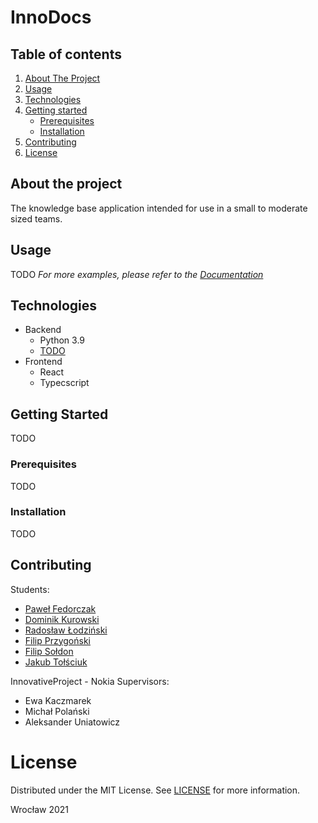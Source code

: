 # InnoDocs

<!-- TABLE OF CONTENTS -->
## Table of contents
  <ol>
    <li><a href="#about-the-project">About The Project</a></li>
    <li><a href="#usage">Usage</a></li>
    <li><a href="#technologies">Technologies</a></li>
    <li>
      <a href="#getting-started">Getting started</a>
      <ul>
        <li><a href="#prerequisites">Prerequisites</a></li>
        <li><a href="#installation">Installation</a></li>
      </ul>
    </li>
    <li><a href="#contributing">Contributing</a></li>
    <li><a href="#license">License</a></li>
  </ol>



<!-- GENERAL INFO -->
## About the project

The knowledge base application intended for use in a small to moderate sized teams.



<!-- USAGE EXAMPLES -->
## Usage

TODO
_For more examples, please refer to the [Documentation](link)_



<!-- TECHNOLOGIES -->
## Technologies
  <ul>
    <li>
      Backend
      <ul>
        <li>Python 3.9</li>
        <li><a href="#">TODO</a></li>
      </ul>
    </li>
    <li>
      Frontend
      <ul>
        <li>React</li>
        <li>Typecscript</li>
      </ul>
    </li>
  </ul>



<!-- START -->
## Getting Started

TODO

### Prerequisites

TODO

### Installation

TODO
	


<!-- AUTHORS -->
## Contributing

Students:

* [Paweł Fedorczak](https://github.com/pfedorczak98)
* [Dominik Kurowski](https://github.com/d-kurowski)
* [Radosław Łodziński](https://github.com/Radekowicz)
* [Filip Przygoński](https://github.com/FilipJQ77)
* [Filip Sołdon](https://github.com/Fohin) 
* [Jakub Tołściuk](https://github.com/Workata)

InnovativeProject - Nokia Supervisors:

* Ewa Kaczmarek
* Michał Polański
* Aleksander Uniatowicz



<!-- LICENSE -->
# License

Distributed under the MIT License. See [LICENSE](LICENSE) for more information.




Wrocław 2021